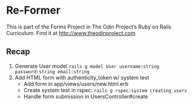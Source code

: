 # Re-Former

This is part of the Forms Project in The Odin Project’s Ruby on Rails Curriculum. Find it at http://www.theodinproject.com

## Recap
1. Generate User model
`rails g model User username:string password:string email:string`
2. Add HTML form with authenticity_token w/ system test
    - Add form in app/views/users/new.html.erb
    - Create system test in rspec: `rails g rspec:system creating_users`
    - Handle form submission in UsersController#create

